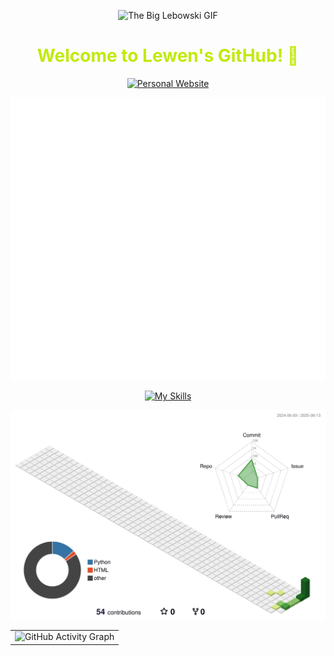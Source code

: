 <div align="center">

<img src="https://media2.giphy.com/media/v1.Y2lkPTc5MGI3NjExMDcxYjB5YnFwZHpsc3l2Y2N0ZWwzOXh1NjR2OWtpbDV1eHh2enR5ZiZlcD12MV9pbnRlcm5hbF9naWZfYnlfaWQmY3Q9Zw/7srpeY4TZMrO8/giphy.gif" 
     alt="The Big Lebowski GIF" width="500" />
<!-- Welcome words -->
<h1 style="color: #c1ea09;">Welcome to Lewen's GitHub! 👋</h1>

<!-- Little Logo -->
<div style="display: flex; flex-direction: column; align-items: center; gap: 15px;">
  <div style="display: flex; justify-content: center; gap: 10px;">
    <a href="http://lewen-wangcc.github.io/">
      <img src="https://img.shields.io/badge/Personal-Website-4A90E2?style=flat" alt="Personal Website">
    </a>
  </div>
</div>

<!-- Stats Words -->
<p align="center">
  <img src="./github-metrics.svg" alt="Metrics" width="600">
</p>

<!-- Skills Emoji -->
[![My Skills](https://skillicons.dev/icons?i=py,cpp,linux,github,vscode,pycharm,anaconda,sklearn,tensorflow,vim,git,bash,docker,nginx,html&theme=dark&perline=5)](https://skillicons.dev)

<!-- 3D GitHub Contribution -->
<picture>
  <source media="(prefers-color-scheme: dark)" 
          srcset="https://github.com/Lewen-WangCC/Lewen-WangCC/blob/main/profile-3d-contrib/profile-night-green.svg" />
  <source media="(prefers-color-scheme: light)" 
          srcset="https://github.com/Lewen-WangCC/Lewen-WangCC/blob/main/profile-3d-contrib/profile-green-animate.svg" />
  <img src="https://github.com/Lewen-WangCC/Lewen-WangCC/blob/main/profile-3d-contrib/profile-green-animate.svg" 
       alt="GitHub 3D Contribution" />
</picture>

<!-- GitHub Activity Graph -->
<table>
  <tr>
    <td>
      <picture>
        <source media="(prefers-color-scheme: dark)"  
                srcset="https://github-readme-activity-graph.vercel.app/graph?username=Lewen-WangCC&theme=github-dark" />
        <source media="(prefers-color-scheme: light)" 
                srcset="https://github-readme-activity-graph.vercel.app/graph?username=Lewen-WangCC&theme=vue" />
        <img src="https://github-readme-activity-graph.vercel.app/graph?username=Lewen-WangCC&theme=vue" 
             alt="GitHub Activity Graph" />
      </picture>
    </td>
  </tr>
</table>

<!--
**Lewen-WangCC/Lewen-WangCC** is a ✨ _special_ ✨ repository because its `README.md` (this file) appears on your GitHub profile.

Here are some ideas to get you started:

- 🔭 I’m currently working on ...
- 🌱 I’m currently learning ...
- 👯 I’m looking to collaborate on ...
- 🤔 I’m looking for help with ...
- 💬 Ask me about ...
- 📫 How to reach me: ...
- 😄 Pronouns: ...
- ⚡ Fun fact: ...
-->
